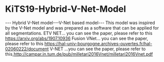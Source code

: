 # KiTS19-Hybrid-V-Net-Model
--- Hybrid V-Net model---V-Net based model---
This model was inspired by the V-Net model and was prepared as a software that can be applied for all segmentations.
ETV NET... you can see the paper, please refer to this https://arxiv.org/abs/1907.10936
Fusion VNet... you can see the paper, please refer to this https://hal-univ-bourgogne.archives-ouvertes.fr/hal-02060222/document
V-NET ...you can see the paper, please refer to this,http://campar.in.tum.de/pub/milletari2016Vnet/milletari2016Vnet.pdf
